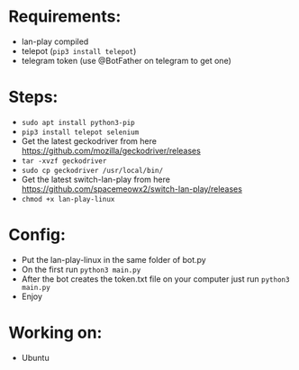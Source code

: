 # Requirements:
* lan-play compiled
* telepot (<code>pip3 install telepot</code>)
* telegram token (use @BotFather on telegram to get one)

# Steps:
* <code>sudo apt install python3-pip</code>
* <code>pip3 install telepot selenium</code>
* Get the latest geckodriver from here https://github.com/mozilla/geckodriver/releases
* <code>tar -xvzf geckodriver</code>
* <code>sudo cp geckodriver /usr/local/bin/</code>
* Get the latest switch-lan-play from here https://github.com/spacemeowx2/switch-lan-play/releases
* <code>chmod +x lan-play-linux </code>

# Config:
* Put the lan-play-linux in the same folder of bot.py
* On the first run <code>python3 main.py <YOUR TOKEN></code>
* After the bot creates the token.txt file on your computer just run <code>python3 main.py</code>
* Enjoy

# Working on:
* Ubuntu
